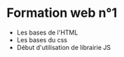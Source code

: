 ﻿# Formation web n°1

 - Les bases de l'HTML
 - Les bases du css
 - Début d'utilisation de librairie JS

